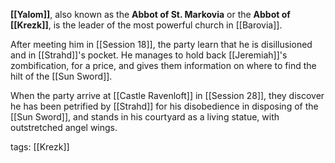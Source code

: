 **[[Yalom]]**, also known as the **Abbot of St. Markovia** or the **Abbot of [[Krezk]]**, is the leader of the most powerful church in [[Barovia]].

After meeting him in [[Session 18]], the party learn that he is disillusioned and in [[Strahd]]'s pocket. He manages to hold back [[Jeremiah]]'s zombification, for a price, and gives them information on where to find the hilt of the [[Sun Sword]].

When the party arrive at [[Castle Ravenloft]] in [[Session 28]], they discover he has been petrified by [[Strahd]] for his disobedience in disposing of the [[Sun Sword]], and stands in his courtyard as a living statue, with outstretched angel wings.

tags: [[Krezk]]